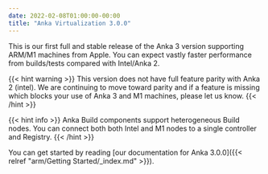 ```yaml
---
date: 2022-02-08T01:00:00-00:00
title: "Anka Virtualization 3.0.0"
---
```


This is our first full and stable release of the Anka 3 version supporting ARM/M1 machines from Apple. You can expect vastly faster performance from builds/tests compared with Intel/Anka 2.

{{< hint warning >}}
This version does not have full feature parity with Anka 2 (intel). We are continuing to move toward parity and if a feature is missing which blocks your use of Anka 3 and M1 machines, please let us know.
{{< /hint >}}

{{< hint info >}}
Anka Build components support heterogeneous Build nodes. You can connect both both Intel and M1 nodes to a single controller and Registry.
{{< /hint >}}

You can get started by reading [our documentation for Anka 3.0.0]({{< relref "arm/Getting Started/_index.md" >}}).

